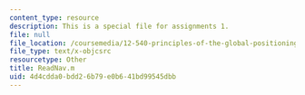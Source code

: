 ```yaml
---
content_type: resource
description: This is a special file for assignments 1.
file: null
file_location: /coursemedia/12-540-principles-of-the-global-positioning-system-spring-2012/4d4cdda0bdd26b79e0b641bd99545dbb_ReadNav.m
file_type: text/x-objcsrc
resourcetype: Other
title: ReadNav.m
uid: 4d4cdda0-bdd2-6b79-e0b6-41bd99545dbb
---
```

